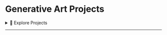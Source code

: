 # Generative Art Projects
<details><summary> 🧭 Explore Projects</summary>

|                |            |
|---------------:|-----------:|
|[squares](/squares.html)|[squared](project-squared.md)|


</details>

---








